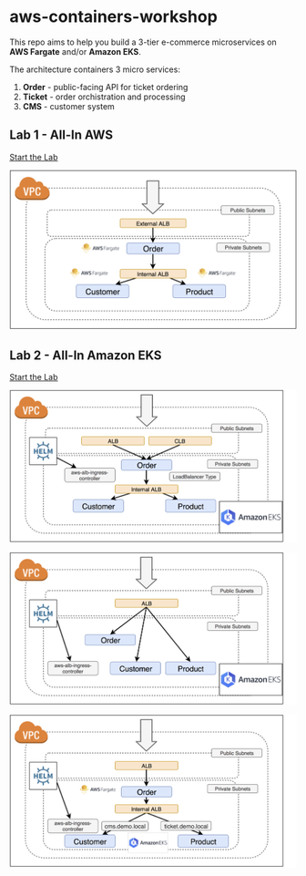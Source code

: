 # aws-containers-workshop

This repo aims to help you build a 3-tier e-commerce microservices on **AWS Fargate** and/or **Amazon EKS**.

The architecture containers 3 micro services:

1. **Order** - public-facing API for ticket ordering
2. **Ticket** - order orchistration and processing
3. **CMS** - customer system



## Lab 1 - All-In AWS 

[Start the Lab](lab1/README.md)



![](images/lab1-all-in-fargate.png)



## Lab 2 - All-In Amazon EKS

[Start the Lab](lab2/README.md)

![](images/lab1-all-in-eks-clb-alb.png)



![](images/lab2-all-in-eks-single-external-alb.png)



![](images/lab2-hybrid-fargate-eks.png)